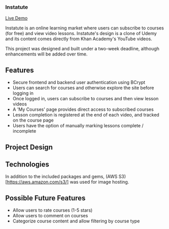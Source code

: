 ### Instatute

[Live Demo](https://udemy-clone.herokuapp.com/)

Instatute is an online learning market where users can subscribe to courses (for free) and view video lessons. Instatute's design is a clone of Udemy and its content comes directly from Khan Academy's YouTube videos.

This project was designed and built under a two-week deadline, although enhancements will be added over time.

## Features

* Secure frontend and backend user authentication using BCrypt
* Users can search for courses and otherwise explore the site before logging in
* Once logged in, users can subscribe to courses and then view lesson videos
* A 'My Courses' page provides direct access to subscribed courses
* Lesson completion is registered at the end of each video, and tracked on the course page
* Users have the option of manually marking lessons complete / incomplete


## Project Design

## Technologies

In addition to the included packages and gems, (AWS S3)[https://aws.amazon.com/s3/] was used for image hosting.

## Possible Future Features
* Allow users to rate courses (1-5 stars)
* Allow users to comment on courses
* Categorize course content and allow filtering by course type
